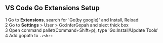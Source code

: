 ## VS Code Go Extensions Setup

1  Go to **Extensions**, search for 'Go(by google)' and Install, Reload  
2 Go to **Settings** > User > Go:InferGopah and slect thick box  
3 Open command pallet(Command+Shift+p), type 'Go:Install/Update Tools'  
4 Add gopath to `.zshrc`